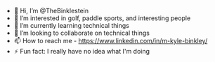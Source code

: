 - 👋 Hi, I’m @TheBinklestein
- 👀 I’m interested in golf, paddle sports, and interesting people
- 🌱 I’m currently learning technical things
- 💞️ I’m looking to collaborate on technical things
- 📫 How to reach me - https://www.linkedin.com/in/m-kyle-binkley/
- ⚡ Fun fact: I really have no idea what I'm doing

<!---
TheBinklestein/TheBinklestein is a ✨ special ✨ repository because its `README.md` (this file) appears on your GitHub profile.
You can click the Preview link to take a look at your changes.
--->
